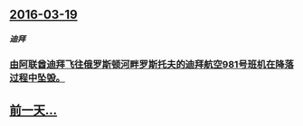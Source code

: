 ## [2016-03-19](/zh/news/2016/03/19/index.md)

##### 迪拜
### [由阿联酋迪拜飞往俄罗斯顿河畔罗斯托夫的迪拜航空981号班机在降落过程中坠毁。 ](/zh/news/2016/03/19/由阿联酋迪拜飞往俄罗斯顿河畔罗斯托夫的迪拜航空981号班机在降落过程中坠毁.md)
## [前一天...](/zh/news/2016/03/17/index.md)

